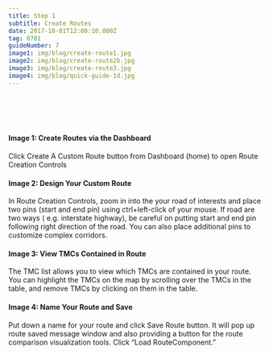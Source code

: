 ```yaml
---
title: Step 1
subtitle: Create Routes
date: 2017-10-01T12:00:10.000Z
tag: 0701
guideNumber: 7
image1: img/blog/create-route1.jpg
image2: img/blog/create-route2b.jpg
image3: img/blog/create-route3.jpg
image4: img/blog/quick-guide-1d.jpg
---
```


# &nbsp; 
#### Image 1: Create Routes via the Dashboard
Click Create A Custom Route button from Dashboard (home) to open Route Creation Controls

#### Image 2: Design Your Custom Route
 In Route Creation Controls, zoom in into the your road of interests and place two pins (start and end pin) using ctrl+left-click of your mouse. If road are two ways ( e.g. interstate highway), be careful on putting start and end pin following right direction of the road. You can also place additional pins to customize complex corridors. 

#### Image 3: View TMCs Contained in Route
The TMC list allows you to view which TMCs are contained in your route. You can highlight the TMCs on the map by scrolling over the TMCs in the table, and remove TMCs by clicking on them in the table.

#### Image 4: Name Your Route and Save
Put down a name for your route and click Save Route button. It will pop up route saved message window and also providing a button for the route comparison visualization tools. Click “Load RouteComponent.”

